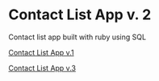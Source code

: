 # Contact List App v. 2 
Contact list app built with ruby using SQL

[Contact List App v.1](https://github.com/sandraytsai/Contact-List-App-v.-1)

[Contact List App v.3](https://github.com/sandraytsai/Contact-List-App-v.3)

